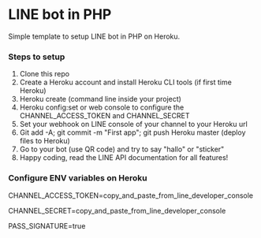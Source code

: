 # LINE bot in PHP
Simple template to setup LINE bot in PHP on Heroku.

### Steps to setup

1. Clone this repo
2. Create a Heroku account and install Heroku CLI tools (if first time Heroku)
3. Heroku create (command line inside your project)
4. Heroku config:set  or web console to configure the CHANNEL_ACCESS_TOKEN and CHANNEL_SECRET
5. Set your webhook on LINE console of your channel to your Heroku url 
6. Git add -A; git commit -m "First app"; git push Heroku master  (deploy files to Heroku)
7. Go to your bot (use QR code) and try to say "hallo" or "sticker"
8. Happy coding, read the LINE API documentation for all features!




### Configure ENV variables on Heroku

CHANNEL_ACCESS_TOKEN=copy_and_paste_from_line_developer_console

CHANNEL_SECRET=copy_and_paste_from_line_developer_console

PASS_SIGNATURE=true